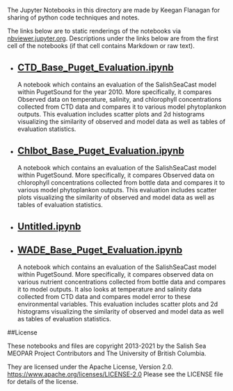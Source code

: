 The Jupyter Notebooks in this directory are made by Keegan Flanagan
for sharing of python code techniques and notes.

The links below are to static renderings of the notebooks via
[nbviewer.jupyter.org](https://nbviewer.jupyter.org/).
Descriptions under the links below are from the first cell of the notebooks
(if that cell contains Markdown or raw text).

* ## [CTD_Base_Puget_Evaluation.ipynb](https://nbviewer.jupyter.org/github/SalishSeaCast/analysis-keegan/blob/master/notebooks/Evaluations/CTD_Base_Puget_Evaluation.ipynb)  
    
    A notebook which contains an evaluation of the SalishSeaCast model within PugetSound for the year 2010. More specifically, it compares Observed data on temperature, salinity, and chlorophyll concentrations  collected from CTD data and compares it to various model phytoplankon outputs. This evaluation includes scatter plots and 2d histograms visualizing the similarity of observed and model data as well as tables of evaluation statistics. 

* ## [Chlbot_Base_Puget_Evaluation.ipynb](https://nbviewer.jupyter.org/github/SalishSeaCast/analysis-keegan/blob/master/notebooks/Evaluations/Chlbot_Base_Puget_Evaluation.ipynb)  
    
    A notebook which contains an evaluation of the SalishSeaCast model within PugetSound. More specifically, it compares Observed data on chlorophyll concentrations collected from bottle data and compares it to various model phytoplankon outputs. This evaluation includes scatter plots visualizing the similarity of observed and model data as well as tables of evaluation statistics.

* ## [Untitled.ipynb](https://nbviewer.jupyter.org/github/SalishSeaCast/analysis-keegan/blob/master/notebooks/Evaluations/Untitled.ipynb)  
    
* ## [WADE_Base_Puget_Evaluation.ipynb](https://nbviewer.jupyter.org/github/SalishSeaCast/analysis-keegan/blob/master/notebooks/Evaluations/WADE_Base_Puget_Evaluation.ipynb)  
    
    A notebook which contains an evaluation of the SalishSeaCast model within PugetSound. More specifically, it compares observed data on various nutrient concentrations collected from bottle data and compares it to model outputs. It also looks at temperature and salinity data collected from CTD data and compares model error to these environmental variables. This evaluation includes scatter plots and 2d histograms visualizing the similarity of observed and model data as well as tables of evaluation statistics.


##License

These notebooks and files are copyright 2013-2021
by the Salish Sea MEOPAR Project Contributors
and The University of British Columbia.

They are licensed under the Apache License, Version 2.0.
https://www.apache.org/licenses/LICENSE-2.0
Please see the LICENSE file for details of the license.
